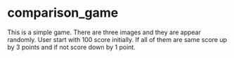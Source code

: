 # comparison_game
This is a simple game. There are three images and they are appear randomly. User start with 100 score initially. If all of them are same score up by 3 points and if not score down by 1 point.
